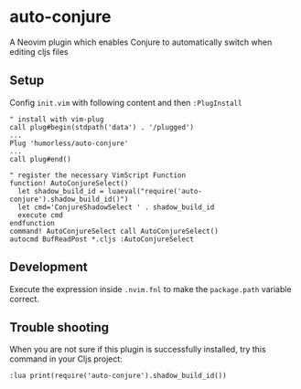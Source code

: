 # auto-conjure
A Neovim plugin which enables Conjure to automatically switch when editing cljs files


## Setup

Config `init.vim` with following content and then `:PlugInstall`  

```
" install with vim-plug
call plug#begin(stdpath('data') . '/plugged')
...
Plug 'humorless/auto-conjure'
...
call plug#end()

" register the necessary VimScript Function
function! AutoConjureSelect()
  let shadow_build_id = luaeval("require('auto-conjure').shadow_build_id()")
  let cmd='ConjureShadowSelect ' . shadow_build_id
  execute cmd
endfunction
command! AutoConjureSelect call AutoConjureSelect()
autocmd BufReadPost *.cljs :AutoConjureSelect
```

## Development

Execute the expression inside `.nvim.fnl` to make the `package.path` variable correct.

## Trouble shooting

When you are not sure if this plugin is successfully installed, try this command
in your Cljs project:

```
:lua print(require('auto-conjure').shadow_build_id())
```
